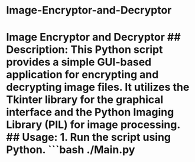 # Image-Encryptor-and-Decryptor
# Image Encryptor and Decryptor  ## Description:  This Python script provides a simple GUI-based application for encrypting and decrypting image files. It utilizes the Tkinter library for the graphical interface and the Python Imaging Library (PIL) for image processing.  ## Usage:  1. Run the script using Python.    ```bash    ./Main.py
